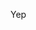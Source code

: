 Yep

<!---
Kaskarian/Kaskarian is a ✨ special ✨ repository because its `README.md` (this file) appears on your GitHub profile.
You can click the Preview link to take a look at your changes.
--->
